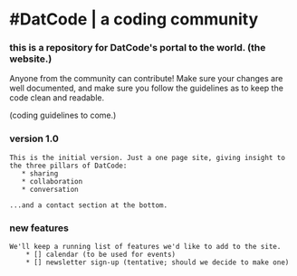 # #DatCode | a coding community
### this is a repository for DatCode's portal to the world. (the website.)

Anyone from the community can contribute! Make sure your changes are well documented, and make sure you follow the guidelines as to keep the code clean and readable.

(coding guidelines to come.)

### version 1.0
    This is the initial version. Just a one page site, giving insight to the three pillars of DatCode:
       * sharing
       * collaboration
       * conversation
    
    ...and a contact section at the bottom.
    
### new features
    We'll keep a running list of features we'd like to add to the site.
        * [] calendar (to be used for events)
        * [] newsletter sign-up (tentative; should we decide to make one)
        
   
